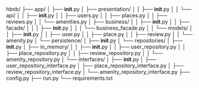 hbnb/
├── app/
│   ├── __init__.py
│   ├── presentation/
│   │   ├── __init__.py
│   │   └── api/
│   │       ├── __init__.py
│   │       ├── users.py
│   │       ├── places.py
│   │       ├── reviews.py
│   │       └── amenities.py
│   ├── business/
│   │   ├── __init__.py
│   │   ├── facade/
│   │   │   ├── __init__.py
│   │   │   └── business_facade.py
│   │   └── models/
│   │       ├── __init__.py
│   │       ├── user.py
│   │       ├── place.py
│   │       ├── review.py
│   │       └── amenity.py
│   └── persistence/
│       ├── __init__.py
│       └── repositories/
│           ├── __init__.py
│           ├── in_memory/
│           │   ├── __init__.py
│           │   ├── user_repository.py
│           │   ├── place_repository.py
│           │   ├── review_repository.py
│           │   └── amenity_repository.py
│           └── interfaces/
│               ├── __init__.py
│               ├── user_repository_interface.py
│               ├── place_repository_interface.py
│               ├── review_repository_interface.py
│               └── amenity_repository_interface.py
├── config.py
├── run.py
└── requirements.txt